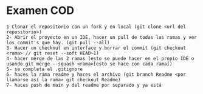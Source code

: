 # Examen COD

    1 Clonar el repositorio con un fork y en local (git clone <url del repositorio>)
    2- Abrir el proyecto en un IDE, hacer un pull de todas las ramas y ver los commit's que hay. (git pull --all)
    3- Hacer un checkout en interface y borrar el commit (git checkout <rama> // git reset --soft HEAD~1)
    4- hacer merge de las 2 ramas (esto se puede hacer en el propio IDE o usando git merge --squash <rama>[esto se hace con cada rama])
    5- se completa el .gitignore
    6- haces la rama readme y haces el archivo (git branch Readme <por llamarse así la rama> git checkout Readme)
    7- haces push de main y del readme por separado y ya está
